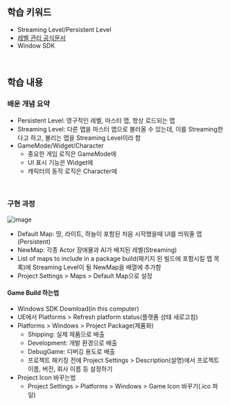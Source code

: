 ## 학습 키워드
- Streaming Level/Persistent Level
- [레벨 관리 공식문서](https://dev.epicgames.com/documentation/ko-kr/unreal-engine/managing-multiple-levels-in-unreal-engine)
- Window SDK 

<br/>

## 학습 내용
### 배운 개념 요약
- Persistent Level: 영구적인 레벨, 마스터 맵, 항상 로드되는 맵
- Streaming Level: 다른 맵을 마스터 맵으로 불러올 수 있는데, 이를 Streaming한다고 하고, 불리는 맵을 Streaming Level이라 함
- GameMode/Widget/Character
  - 중요한 게임 로직은 GameMode에
  - UI 표시 기능은 Widget에
  - 캐릭터의 동작 로직은 Character에

<br/>

### 구현 과정
![image](https://github.com/user-attachments/assets/64060783-0668-4a7a-bcbd-cd79d32ee751)
- Default Map: 땅, 라이트, 하늘이 포함된 처음 시작했을때 UI를 띄워줄 맵(Persistent)
- NewMap: 각종 Actor 장애물과 AI가 배치된 레벨(Streaming)
- List of maps to include in a package build(패키지 된 빌드에 포함시킬 맵 목록)에 Streaming Level이 될 NewMap을 배열에 추가함
- Project Settings > Maps > Default Map으로 설정

#### Game Build 하는법
- Windows SDK Download(in this computer)
- UE에서 Platforms > Refresh platform status(플랫폼 상태 새로고침)
- Platforms > Windows > Project Package(제품화)
  - Shipping: 실제 제품으로 배출
  - Development: 개발 환경으로 배출
  - DebugGame: 디버깅 용도로 배출
  - 프로젝트 패키징 전에 Project Settings > Description(설명)에서 프로젝트 이름, 버전, 회사 이름 등 설정하기
- Project Icon 바꾸는법
  - Project Settings > Platforms > Windows > Game Icon 바꾸기(.ico 파일)

<br/>
